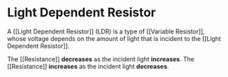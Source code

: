 # Light Dependent Resistor
A [[Light Dependent Resistor]] (LDR) is a type of [[Variable Resistor]], whose voltage depends on the amount of light that is incident to the [[Light Dependent Resistor]].

The [[Resistance]] **decreases** as the incident light **increases**.
The [[Resistance]] **increases** as the incident light **decreases**.